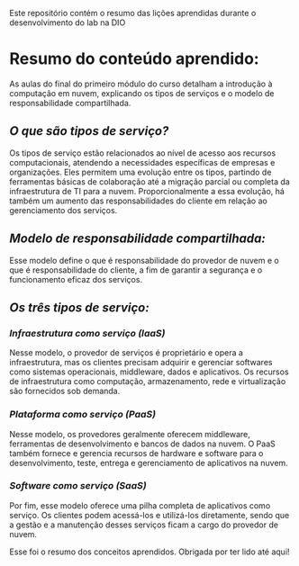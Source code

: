 Este repositório contém o resumo das lições aprendidas durante o desenvolvimento do lab na DIO

# Resumo do conteúdo aprendido:
As aulas do final do primeiro módulo do curso detalham a introdução à computação em nuvem, explicando os tipos de serviços e o modelo de responsabilidade compartilhada.

## *O que são tipos de serviço?*
Os tipos de serviço estão relacionados ao nível de acesso aos recursos computacionais, atendendo a necessidades específicas de empresas e organizações. Eles permitem uma evolução entre os tipos, partindo de ferramentas básicas de colaboração até a migração parcial ou completa da infraestrutura de TI para a nuvem. Proporcionalmente a essa evolução, há também um aumento das responsabilidades do cliente em relação ao gerenciamento dos serviços.

## *Modelo de responsabilidade compartilhada:*
Esse modelo define o que é responsabilidade do provedor de nuvem e o que é responsabilidade do cliente, a fim de garantir a segurança e o funcionamento eficaz dos serviços.

## *Os três tipos de serviço:*
### *Infraestrutura como serviço (IaaS)*
Nesse modelo, o provedor de serviços é proprietário e opera a infraestrutura, mas os clientes precisam adquirir e gerenciar softwares como sistemas operacionais, middleware, dados e aplicativos. Os recursos de infraestrutura como computação, armazenamento, rede e virtualização são fornecidos sob demanda.

### *Plataforma como serviço (PaaS)*
Nesse modelo, os provedores geralmente oferecem middleware, ferramentas de desenvolvimento e bancos de dados na nuvem. O PaaS também fornece e gerencia recursos de hardware e software para o desenvolvimento, teste, entrega e gerenciamento de aplicativos na nuvem.

### *Software como serviço (SaaS)*
Por fim, esse modelo oferece uma pilha completa de aplicativos como serviço. Os clientes podem acessá-los e utilizá-los diretamente, sendo que a gestão e a manutenção desses serviços ficam a cargo do provedor de nuvem.

Esse foi o resumo dos conceitos aprendidos. Obrigada por ter lido até aqui!
